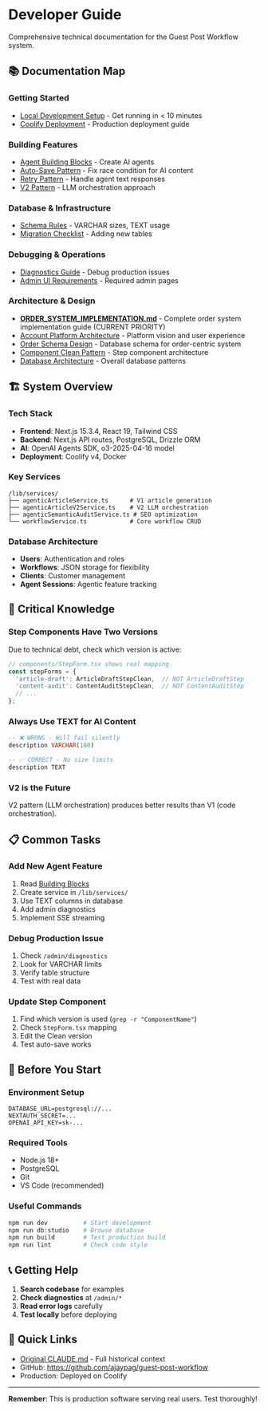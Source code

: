 # Developer Guide

Comprehensive technical documentation for the Guest Post Workflow system.

## 📚 Documentation Map

### Getting Started
- [Local Development Setup](setup/LOCAL_DEV.md) - Get running in < 10 minutes
- [Coolify Deployment](setup/COOLIFY_DEPLOY.md) - Production deployment guide

### Building Features
- [Agent Building Blocks](agents/BUILDING_BLOCKS.md) - Create AI agents
- [Auto-Save Pattern](agents/AUTO_SAVE_PATTERN.md) - Fix race condition for AI content
- [Retry Pattern](agents/RETRY_PATTERN.md) - Handle agent text responses
- [V2 Pattern](agents/V2_PATTERN.md) - LLM orchestration approach

### Database & Infrastructure  
- [Schema Rules](db/SCHEMA_RULES.md) - VARCHAR sizes, TEXT usage
- [Migration Checklist](migrations/CHECKLIST.md) - Adding new tables

### Debugging & Operations
- [Diagnostics Guide](admin/DIAGNOSTICS.md) - Debug production issues
- [Admin UI Requirements](admin/UI_REQUIREMENTS.md) - Required admin pages

### Architecture & Design
- **[ORDER_SYSTEM_IMPLEMENTATION.md](architecture/ORDER_SYSTEM_IMPLEMENTATION.md)** - Complete order system implementation guide (CURRENT PRIORITY)
- [Account Platform Architecture](architecture/ACCOUNT_PLATFORM_ARCHITECTURE.md) - Platform vision and user experience
- [Order Schema Design](architecture/ORDER_SCHEMA_DESIGN.md) - Database schema for order-centric system
- [Component Clean Pattern](architecture/COMPONENT_PATTERN.md) - Step component architecture
- [Database Architecture](architecture/DATABASE.md) - Overall database patterns

## 🏗️ System Overview

### Tech Stack
- **Frontend**: Next.js 15.3.4, React 19, Tailwind CSS
- **Backend**: Next.js API routes, PostgreSQL, Drizzle ORM
- **AI**: OpenAI Agents SDK, o3-2025-04-16 model
- **Deployment**: Coolify v4, Docker

### Key Services
```
/lib/services/
├── agenticArticleService.ts      # V1 article generation
├── agenticArticleV2Service.ts    # V2 LLM orchestration
├── agenticSemanticAuditService.ts # SEO optimization
└── workflowService.ts            # Core workflow CRUD
```

### Database Architecture
- **Users**: Authentication and roles
- **Workflows**: JSON storage for flexibility
- **Clients**: Customer management
- **Agent Sessions**: Agentic feature tracking

## 🔑 Critical Knowledge

### Step Components Have Two Versions
Due to technical debt, check which version is active:
```typescript
// components/StepForm.tsx shows real mapping
const stepForms = {
  'article-draft': ArticleDraftStepClean,  // NOT ArticleDraftStep
  'content-audit': ContentAuditStepClean,  // NOT ContentAuditStep
  // ...
};
```

### Always Use TEXT for AI Content
```sql
-- ❌ WRONG - Will fail silently
description VARCHAR(100)

-- ✅ CORRECT - No size limits
description TEXT
```

### V2 is the Future
V2 pattern (LLM orchestration) produces better results than V1 (code orchestration).

## 📋 Common Tasks

### Add New Agent Feature
1. Read [Building Blocks](agents/BUILDING_BLOCKS.md)
2. Create service in `/lib/services/`
3. Use TEXT columns in database
4. Add admin diagnostics
5. Implement SSE streaming

### Debug Production Issue
1. Check `/admin/diagnostics`
2. Look for VARCHAR limits
3. Verify table structure
4. Test with real data

### Update Step Component
1. Find which version is used (`grep -r "ComponentName"`)
2. Check `StepForm.tsx` mapping
3. Edit the Clean version
4. Test auto-save works

## 🚨 Before You Start

### Environment Setup
```env
DATABASE_URL=postgresql://...
NEXTAUTH_SECRET=...
OPENAI_API_KEY=sk-...
```

### Required Tools
- Node.js 18+
- PostgreSQL
- Git
- VS Code (recommended)

### Useful Commands
```bash
npm run dev          # Start development
npm run db:studio    # Browse database
npm run build        # Test production build
npm run lint         # Check code style
```

## 📞 Getting Help

1. **Search codebase** for examples
2. **Check diagnostics** at `/admin/*`
3. **Read error logs** carefully
4. **Test locally** before deploying

## 🔗 Quick Links

- [Original CLAUDE.md](archive/DEVELOPER_GUIDE_ORIGINAL.md) - Full historical context
- GitHub: https://github.com/ajaypag/guest-post-workflow
- Production: Deployed on Coolify

---

**Remember**: This is production software serving real users. Test thoroughly!